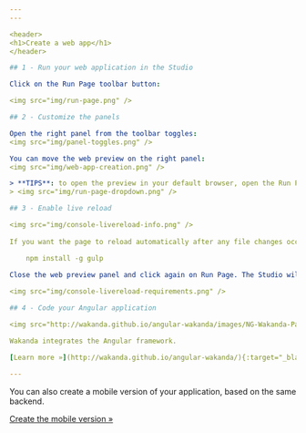 ```yaml
---
---

<header>
<h1>Create a web app</h1>
</header>

## 1 - Run your web application in the Studio

Click on the Run Page toolbar button:

<img src="img/run-page.png" />

## 2 - Customize the panels

Open the right panel from the toolbar toggles:  
<img src="img/panel-toggles.png" />

You can move the web preview on the right panel:
<img src="img/web-app-creation.png" />

> **TIPS**: to open the preview in your default browser, open the Run Page dropdown:
> <img src="img/run-page-dropdown.png" />

## 3 - Enable live reload

<img src="img/console-livereload-info.png" />
    
If you want the page to reload automatically after any file changes occur, please install <a class="no-style" href="https://nodejs.org/">node</a> and gulp:

    npm install -g gulp
    
Close the web preview panel and click again on Run Page. The Studio will install automatically the live-reload requierements:

<img src="img/console-livereload-requirements.png" />

## 4 - Code your Angular application

<img src="http://wakanda.github.io/angular-wakanda/images/NG-Wakanda-Pack.png" />

Wakanda integrates the Angular framework.

[Learn more »](http://wakanda.github.io/angular-wakanda/){:target="_blank"}

---
```


You can also create a mobile version of your application, based on the same backend.

[Create the mobile version »](create-mobile-app.html)

